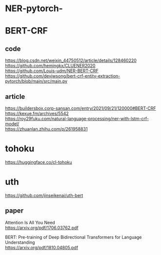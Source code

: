 # NER-pytorch-
# BERT-CRF
## code
https://blog.csdn.net/weixin_44750512/article/details/128460220  
https://github.com/hemingkx/CLUENER2020  
https://github.com/Louis-udm/NER-BERT-CRF  
https://github.com/devjwsong/bert-crf-entity-extraction-pytorch/blob/main/src/main.py  

## article
https://buildersbox.corp-sansan.com/entry/2021/09/21/120000#BERT-CRF  
https://kexue.fm/archives/5542  
https://roy29fuku.com/natural-language-processing/ner-with-lstm-crf-model/  
https://zhuanlan.zhihu.com/p/261958831  

# tohoku
https://huggingface.co/cl-tohoku

# uth
https://github.com/jinseikenai/uth-bert

## paper
Attention Is All You Need  
https://arxiv.org/pdf/1706.03762.pdf

BERT: Pre-training of Deep Bidirectional Transformers for Language Understanding  
https://arxiv.org/pdf/1810.04805.pdf
